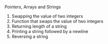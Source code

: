 Pointers, Arrays and Strings
1. Swapping the value of two integers
1. Function that swaps the value of two integers
2. Returning length of a string
3. Printing a string followed by a newline
5. Reversing a string
